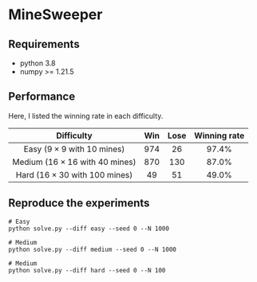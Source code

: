 # MineSweeper

## Requirements
- python 3.8
- numpy >= 1.21.5

## Performance
Here, I listed the winning rate in each difficulty.

|Difficulty | Win | Lose | Winning rate |
|:--:|:--:|:--:|:--:|
|Easy ($9 \times 9$ with $10$ mines) | 974 | 26 | 97.4%|
|Medium ($16 \times 16$ with $40$ mines) | 870 | 130 | 87.0%|
|Hard ($16 \times 30$ with $100$ mines) | 49 | 51 | 49.0%|

## Reproduce the experiments

```shell
# Easy
python solve.py --diff easy --seed 0 --N 1000

# Medium
python solve.py --diff medium --seed 0 --N 1000

# Medium
python solve.py --diff hard --seed 0 --N 100
```
